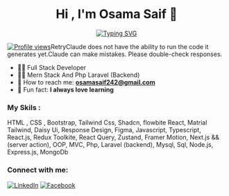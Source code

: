 <h1 align="center">Hi , I'm Osama Saif 👋</h1>
<div align="center">
    <a href="https://www.linkedin.com/in/osama-saif-29932b295/">
        <img src="https://readme-typing-svg.herokuapp.com?font=Montserrat&weight=800&size=30&pause=1000&color=65F780&width=435&lines=Software+Engineer;Full+Stack+Developer" alt="Typing SVG" />
    </a>
</div>

[![Profile views](https://komarev.com/ghpvc/?username=osama78s&color=blue&style=flat-square&label=Profile+Views)](https://github.com/osama78s)RetryClaude does not have the ability to run the code it generates yet.Claude can make mistakes. Please double-check responses.

- 🤷‍♂️ Full Stack Developer
- 👨‍💻 Mern Stack And Php Laravel (Backend)
- 📩 How to reach me: **osamasaif242@gmail.com**
- 📖 Fun fact: **I always love learning**
### My Skils :
HTML , CSS , Bootstrap, Tailwind Css, Shadcn, flowbite React, Matrial Tailwind, Daisy Ui, Response Design, Figma, 
Javascript, Typescript, React.js, Redux Toolkite, React Query, Zustand, Framer Motion, Next.js  && (server action), 
OOP, MVC, Php, Laravel (backend), Mysql, Sql, Node.js, Express.js, MongoDb

### Connect with me:
[![LinkedIn](https://img.shields.io/badge/LinkedIn-blue?logo=linkedin)](https://www.linkedin.com/in/osama-saif-29932b295/)
[![Facebook](https://img.shields.io/badge/Facebook-blue?logo=facebook)](https://www.facebook.com/osama.saif.416909)

<!--
**osama78s/osama78s** is a ✨ _special_ ✨ repository because its `README.md` (this file) appears on your GitHub profile.

Here are some ideas to get you started:

- 🔭 I’m currently working on ...
- 🌱 I’m currently learning ...
- 👯 I’m looking to collaborate on ...
- 🤔 I’m looking for help with ...
- 💬 Ask me about ...
- 📫 How to reach me: ...
- 😄 Pronouns: ...
- ⚡ Fun fact: ...
-->

